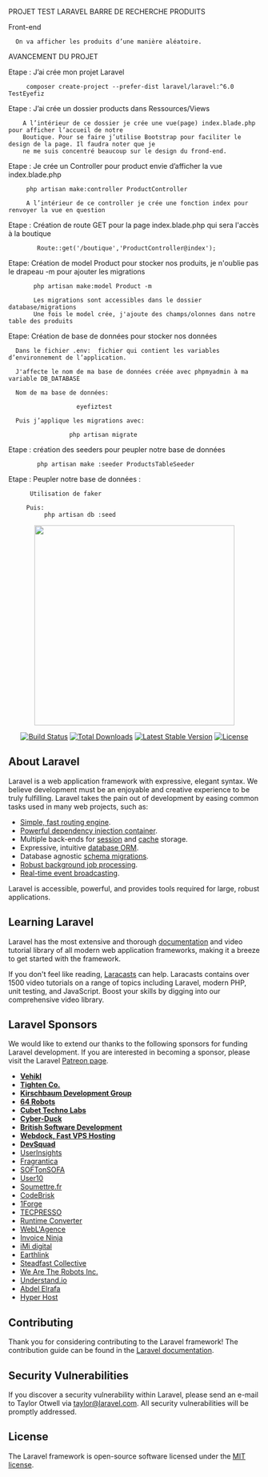 PROJET TEST LARAVEL BARRE DE RECHERCHE PRODUITS 

Front-end
 
      On va afficher les produits d’une manière aléatoire.


AVANCEMENT DU PROJET

Etape : J’ai crée mon projet Laravel

         composer create-project --prefer-dist laravel/laravel:^6.0 TestEyefiz

Etape : J’ai crée un dossier products dans Ressources/Views

        A l’intérieur de ce dossier je crée une vue(page) index.blade.php pour afficher l’accueil de notre  
        Boutique. Pour se faire j’utilise Bootstrap pour faciliter le design de la page. Il faudra noter que je 
        ne me suis concentré beaucoup sur le design du frond-end.
        
Etape : Je crée un Controller pour product envie d’afficher la vue index.blade.php

         php artisan make:controller ProductController
         
         A l’intérieur de ce controller je crée une fonction index pour renvoyer la vue en question
         
 Etape  : Création de route GET pour la page index.blade.php qui sera l'accès à la boutique
 
            Route::get('/boutique','ProductController@index');
            
 Etape: Création de model Product pour stocker nos produits, je n'oublie pas le drapeau -m pour ajouter les migrations
 
           php artisan make:model Product -m
           
           Les migrations sont accessibles dans le dossier database/migrations
           Une fois le model crée, j'ajoute des champs/olonnes dans notre table des produits

           
           
  Etape: Création de base de données pour stocker nos données
           
      Dans le fichier .env:  fichier qui contient les variables d’environnement de l’application.
      
      J'affecte le nom de ma base de données créée avec phpmyadmin à ma variable DB_DATABASE
      
      Nom de ma base de données: 
      
                       eyefiztest
      
      Puis j’applique les migrations avec:
      
                     php artisan migrate
                     
                     
                     
   Etape : création des seeders pour peupler notre base de données

            php artisan make :seeder ProductsTableSeeder
            
          
Etape : Peupler notre base de données  : 

          Utilisation de faker
         
         Puis:
              php artisan db :seed

         
         









<p align="center"><img src="https://res.cloudinary.com/dtfbvvkyp/image/upload/v1566331377/laravel-logolockup-cmyk-red.svg" width="400"></p>

<p align="center">
<a href="https://travis-ci.org/laravel/framework"><img src="https://travis-ci.org/laravel/framework.svg" alt="Build Status"></a>
<a href="https://packagist.org/packages/laravel/framework"><img src="https://poser.pugx.org/laravel/framework/d/total.svg" alt="Total Downloads"></a>
<a href="https://packagist.org/packages/laravel/framework"><img src="https://poser.pugx.org/laravel/framework/v/stable.svg" alt="Latest Stable Version"></a>
<a href="https://packagist.org/packages/laravel/framework"><img src="https://poser.pugx.org/laravel/framework/license.svg" alt="License"></a>
</p>

## About Laravel

Laravel is a web application framework with expressive, elegant syntax. We believe development must be an enjoyable and creative experience to be truly fulfilling. Laravel takes the pain out of development by easing common tasks used in many web projects, such as:

- [Simple, fast routing engine](https://laravel.com/docs/routing).
- [Powerful dependency injection container](https://laravel.com/docs/container).
- Multiple back-ends for [session](https://laravel.com/docs/session) and [cache](https://laravel.com/docs/cache) storage.
- Expressive, intuitive [database ORM](https://laravel.com/docs/eloquent).
- Database agnostic [schema migrations](https://laravel.com/docs/migrations).
- [Robust background job processing](https://laravel.com/docs/queues).
- [Real-time event broadcasting](https://laravel.com/docs/broadcasting).

Laravel is accessible, powerful, and provides tools required for large, robust applications.

## Learning Laravel

Laravel has the most extensive and thorough [documentation](https://laravel.com/docs) and video tutorial library of all modern web application frameworks, making it a breeze to get started with the framework.

If you don't feel like reading, [Laracasts](https://laracasts.com) can help. Laracasts contains over 1500 video tutorials on a range of topics including Laravel, modern PHP, unit testing, and JavaScript. Boost your skills by digging into our comprehensive video library.

## Laravel Sponsors

We would like to extend our thanks to the following sponsors for funding Laravel development. If you are interested in becoming a sponsor, please visit the Laravel [Patreon page](https://patreon.com/taylorotwell).

- **[Vehikl](https://vehikl.com/)**
- **[Tighten Co.](https://tighten.co)**
- **[Kirschbaum Development Group](https://kirschbaumdevelopment.com)**
- **[64 Robots](https://64robots.com)**
- **[Cubet Techno Labs](https://cubettech.com)**
- **[Cyber-Duck](https://cyber-duck.co.uk)**
- **[British Software Development](https://www.britishsoftware.co)**
- **[Webdock, Fast VPS Hosting](https://www.webdock.io/en)**
- **[DevSquad](https://devsquad.com)**
- [UserInsights](https://userinsights.com)
- [Fragrantica](https://www.fragrantica.com)
- [SOFTonSOFA](https://softonsofa.com/)
- [User10](https://user10.com)
- [Soumettre.fr](https://soumettre.fr/)
- [CodeBrisk](https://codebrisk.com)
- [1Forge](https://1forge.com)
- [TECPRESSO](https://tecpresso.co.jp/)
- [Runtime Converter](http://runtimeconverter.com/)
- [WebL'Agence](https://weblagence.com/)
- [Invoice Ninja](https://www.invoiceninja.com)
- [iMi digital](https://www.imi-digital.de/)
- [Earthlink](https://www.earthlink.ro/)
- [Steadfast Collective](https://steadfastcollective.com/)
- [We Are The Robots Inc.](https://watr.mx/)
- [Understand.io](https://www.understand.io/)
- [Abdel Elrafa](https://abdelelrafa.com)
- [Hyper Host](https://hyper.host)

## Contributing

Thank you for considering contributing to the Laravel framework! The contribution guide can be found in the [Laravel documentation](https://laravel.com/docs/contributions).

## Security Vulnerabilities

If you discover a security vulnerability within Laravel, please send an e-mail to Taylor Otwell via [taylor@laravel.com](mailto:taylor@laravel.com). All security vulnerabilities will be promptly addressed.

## License

The Laravel framework is open-source software licensed under the [MIT license](https://opensource.org/licenses/MIT).
